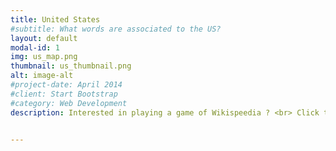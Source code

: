```yaml
---
title: United States
#subtitle: What words are associated to the US?
layout: default
modal-id: 1
img: us_map.png
thumbnail: us_thumbnail.png
alt: image-alt
#project-date: April 2014
#client: Start Bootstrap
#category: Web Development
description: Interested in playing a game of Wikispeedia ? <br> Click the <a href="https://dlab.epfl.ch/wikispeedia/play/"> yellow link </a> ! 


---
```

